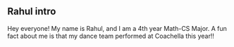 ## Rahul intro

Hey everyone! My name is Rahul, and I am a 4th year Math-CS Major.
A fun fact about me is that my dance team performed at Coachella this year!!